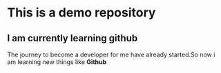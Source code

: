 # This is a demo repository

## I am currently learning github

The journey to become a developer for me have already started.So now i am learning new things like **Github**
